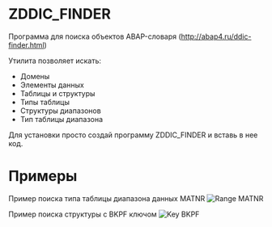 # ZDDIC_FINDER
 Программа для поиска объектов ABAP-словаря (http://abap4.ru/ddic-finder.html)

 Утилита позволяет искать:
- Домены
- Элементы данных
- Таблицы и структуры
- Типы таблицы
- Структуры диапазонов
- Тип таблицы диапазона

 Для установки просто создай программу ZDDIC_FINDER и вставь в нее код.

# Примеры

 Пример поиска типа таблицы диапазона данных MATNR
![Range MATNR](https://i.ibb.co/KxdYB0M/ddic.png)

 Пример поиска структуры с BKPF ключом
![Key BKPF](https://i.ibb.co/HGdDgjy/ddic2.png)